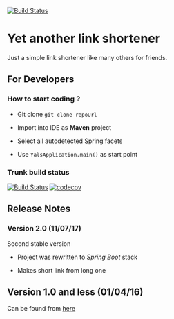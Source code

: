 [![Build Status](https://travis-ci.org/yadevee/yals.svg?branch=master)](https://travis-ci.org/virtalab/yals)

# Yet another link shortener

Just a simple link shortener like many others for friends.

## For Developers
### How to start coding ?

* Git clone ``` git clone repoUrl ```

* Import into IDE as **Maven** project

* Select all autodetected Spring facets

* Use ``` YalsApplication.main() ``` as start point

### Trunk build status

[![Build Status](https://travis-ci.org/yadevee/yals.svg?branch=trunk)](https://travis-ci.org/virtalab/yals)
[![codecov](https://codecov.io/gh/yadevee/yals/branch/trunk/graph/badge.svg)](https://codecov.io/gh/virtalab/yals)

## Release Notes
### Version 2.0 (11/07/17)
Second stable version

* Project was rewritten to _Spring Boot_ stack

* Makes short link from long one

## Version 1.0 and less (01/04/16)

Can be found from [here](https://github.com/yadevee/yals-play/blob/trunk/README.md#yet-another-link-shortener)
